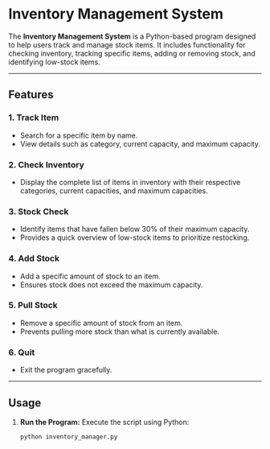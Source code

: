 # Inventory Management System

The **Inventory Management System** is a Python-based program designed to help users track and manage stock items. It includes functionality for checking inventory, tracking specific items, adding or removing stock, and identifying low-stock items.

---

## Features

### 1. **Track Item**
   - Search for a specific item by name.
   - View details such as category, current capacity, and maximum capacity.

### 2. **Check Inventory**
   - Display the complete list of items in inventory with their respective categories, current capacities, and maximum capacities.

### 3. **Stock Check**
   - Identify items that have fallen below 30% of their maximum capacity.
   - Provides a quick overview of low-stock items to prioritize restocking.

### 4. **Add Stock**
   - Add a specific amount of stock to an item.
   - Ensures stock does not exceed the maximum capacity.

### 5. **Pull Stock**
   - Remove a specific amount of stock from an item.
   - Prevents pulling more stock than what is currently available.

### 6. **Quit**
   - Exit the program gracefully.

---

## Usage

1. **Run the Program:**
   Execute the script using Python:
   ```bash
   python inventory_manager.py
